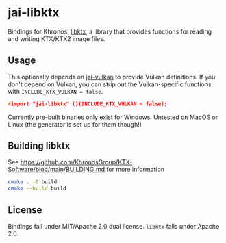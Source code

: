 # jai-libktx

Bindings for Khronos' [libktx](https://github.com/KhronosGroup/KTX-Software), a library that
provides functions for reading and writing KTX/KTX2 image files.

## Usage

This optionally depends on [jai-vulkan](https://gitlab.com/Stowy/jai-vulkan) to provide Vulkan definitions.
If you don't depend on Vulkan, you can strip out the Vulkan-specific functions with `INCLUDE_KTX_VULKAN = false`.

```c++
#import "jai-libktx" ()(INCLUDE_KTX_VULKAN = false);
```

Currently pre-built binaries only exist for Windows. Untested on MacOS or Linux (the generator is set up for them though!)

## Building libktx

See https://github.com/KhronosGroup/KTX-Software/blob/main/BUILDING.md for more information

```bash
cmake . -B build
cmake --build build
```

## License

Bindings fall under MIT/Apache 2.0 dual license.
`libktx` falls under Apache 2.0.

